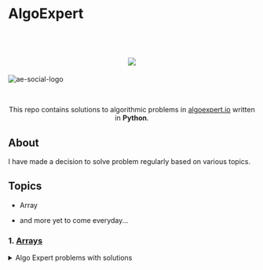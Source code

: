 # AlgoExpert

<h1 align="center">
  <br>
  <a href="https://assets.algoexpert.io/gfb22c7b34b-prod/dist/ae-social-logo.png"><img src="algoexpert.png"></a>
</h1>

![ae-social-logo](https://user-images.githubusercontent.com/58945964/122674566-55875280-d19b-11eb-9920-8e0c48fbc7d1.png)

</br>

<p align="center">
  This repo contains solutions to algorithmic problems in <a href="https://www.algoexpert.io">algoexpert.io</a> written in <b>Python</b>.
  </br>
</p>

## About

I have made a decision to solve problem regularly based on various topics.

## Topics
- Array

- and more yet to come everyday...


### 1. [Arrays](https://github.com/RATHOD-SHUBHAM/AlgoExpert/tree/master/Arrays)
<details><summary>Algo Expert problems with solutions</summary>
<p>

| #  | Title | Solution |
| --- | --- | --- |
|01| [1. Two Number Sum](https://www.algoexpert.io/questions)| [Python](https://github.com/RATHOD-SHUBHAM/AlgoExpert/blob/master/Arrays/TwoNumberSum.py)| ✅ 📌 ⭐ 😭 🧐 😎 |

